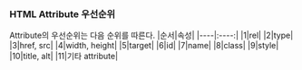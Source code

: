 ### HTML Attribute 우선순위


Attribute의 우선순위는 다음 순위를 따른다.
|순서|속성|
|----|:----:|
|1|rel|
|2|type|
|3|href, src|
|4|width, height|
|5|target|
|6|id|
|7|name|
|8|class|
|9|style|
|10|title, alt|
|11|기타 attribute|
